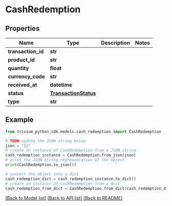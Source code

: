 # CashRedemption


## Properties

Name | Type | Description | Notes
------------ | ------------- | ------------- | -------------
**transaction_id** | **str** |  | 
**product_id** | **str** |  | 
**quantity** | **float** |  | 
**currency_code** | **str** |  | 
**received_at** | **datetime** |  | 
**status** | [**TransactionStatus**](TransactionStatus.md) |  | 
**type** | **str** |  | 

## Example

```python
from trivium_python_sdk.models.cash_redemption import CashRedemption

# TODO update the JSON string below
json = "{}"
# create an instance of CashRedemption from a JSON string
cash_redemption_instance = CashRedemption.from_json(json)
# print the JSON string representation of the object
print(CashRedemption.to_json())

# convert the object into a dict
cash_redemption_dict = cash_redemption_instance.to_dict()
# create an instance of CashRedemption from a dict
cash_redemption_from_dict = CashRedemption.from_dict(cash_redemption_dict)
```
[[Back to Model list]](../README.md#documentation-for-models) [[Back to API list]](../README.md#documentation-for-api-endpoints) [[Back to README]](../README.md)


